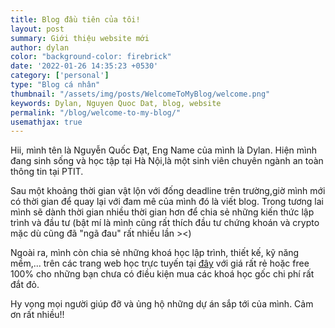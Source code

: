 ```yaml
---
title: Blog đầu tiên của tôi!
layout: post
summary: Giới thiệu website mới
author: dylan
color: "background-color: firebrick"
date: '2022-01-26 14:35:23 +0530'
category: ['personal']
type: "Blog cá nhân"
thumbnail: "/assets/img/posts/WelcomeToMyBlog/welcome.png"
keywords: Dylan, Nguyen Quoc Dat, blog, website
permalink: "/blog/welcome-to-my-blog/"
usemathjax: true
---
```


Hii, mình tên là Nguyễn Quốc Đạt, Eng Name của mình là Dylan. Hiện mình đang sinh sống và học tập tại Hà Nội,là một sinh viên chuyên ngành an toàn thông tin tại PTIT.

Sau một khoảng thời gian vật lộn với đống deadline trên trường,giờ mình mới có thời gian để quay lại với đam mê của mình đó là viết blog. Trong tương lai mình sẽ dành thời gian nhiều thời gian hơn để chia sẻ những kiến thức lập trình và đầu tư (bật mí là mình cũng rất thích đầu tư chứng khoán và crypto mặc dù cũng đã "ngã đau" rất nhiều lần ><)

Ngoài ra, mình còn chia sẻ những khoá học lập trình, thiết kế, kỹ năng mềm,... trên các trang web học trực tuyến tại [đây](/shop) với giá rất rẻ hoặc free 100% cho những bạn chưa có điều kiện mua các khoá học gốc chi phí rất đắt đỏ.

Hy vọng mọi người giúp đỡ và ủng hộ những dự án sắp tới của mình. Cảm ơn rất nhiều!!